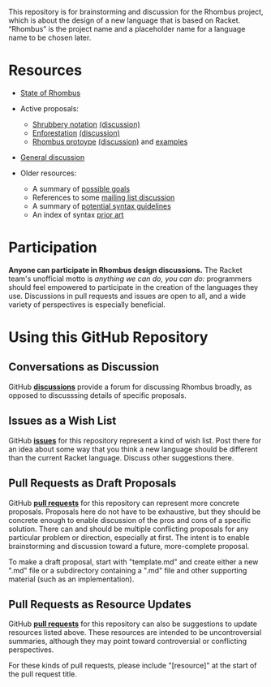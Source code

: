 This repository is for brainstorming and discussion for the Rhombus
project, which is about the design of a new language that is based on
Racket. “Rhombus” is the project name and a placeholder name for
a language name to be chosen later.

# Resources

* [State of Rhombus](https://docs.google.com/document/d/10GTdmxo6Uty_-SQY8hrz5unCwtNi_YIsuI5yghmZ6hU)

* Active proposals:
    - [Shrubbery notation](https://github.com/mflatt/rhombus-brainstorming/blob/shrubbery/shrubbery/0000-shrubbery.md)
      [(discussion)](https://github.com/racket/rhombus-brainstorming/pull/122)
    - [Enforestation](https://github.com/mflatt/rhombus-brainstorming/blob/enforestation/enforestation/0000-enforestation.md)
      [(discussion)](https://github.com/racket/rhombus-brainstorming/pull/162)
    - [Rhombus protoype](https://github.com/mflatt/rhombus-brainstorming/blob/rhombus/rhombus/0000-rhombus.md)
      [(discussion)](https://github.com/racket/rhombus-brainstorming/pull/163)
      and
      [examples](https://github.com/samdphillips/rhombus-examples)

* [General discussion](https://github.com/racket/rhombus-brainstorming/discussions)

* Older resources:
   - A summary of [possible goals](resources/goals.md)
   - References to some [mailing list discussion](resources/refs.md)
   - A summary of [potential syntax guidelines](resources/syntax-considerations.md)
   - An index of syntax [prior art](resources/prior-art.md)

# Participation

**Anyone can participate in Rhombus design discussions.** The Racket team's
unofficial motto is _anything we can do, you can do:_ programmers should feel
empowered to participate in the creation of the languages they use. Discussions
in pull requests and issues are open to all, and a wide variety of perspectives
is especially beneficial.

# Using this GitHub Repository

## Conversations as Discussion

GitHub [**discussions**](../../discussions) provide a forum for discussing
Rhombus broadly, as opposed to discusssing details of specific
proposals.


## Issues as a Wish List

GitHub [**issues**](../../issues) for this repository represent a kind of wish list.
Post there for an idea about some way that you think a new language
should be different than the current Racket language. Discuss other
suggestions there.

## Pull Requests as Draft Proposals

GitHub [**pull requests**](../../pulls) for this repository can represent more concrete
proposals. Proposals here do not have to be exhaustive, but they
should be concrete enough to enable discussion of the pros and cons of
a specific solution. There can and should be multiple conflicting
proposals for any particular problem or direction, especially at
first. The intent is to enable brainstorming and discussion toward a
future, more-complete proposal.

To make a draft proposal, start with "template.md" and create either a
new ".md" file or a subdirectory containing a ".md" file and other
supporting material (such as an implementation).

## Pull Requests as Resource Updates

GitHub [**pull requests**](../../pulls) for this repository can also be suggestions
to update resources listed above. These resources are intended to be
uncontroversial summaries, although they may point toward
controversial or conflicting perspectives.

For these kinds of pull requests, please include "[resource]" at the
start of the pull request title.
